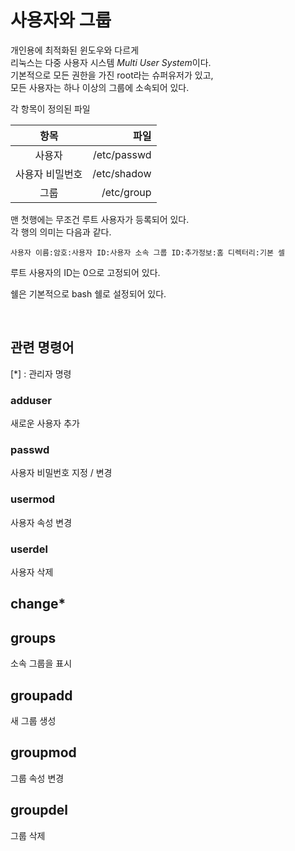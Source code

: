 # 사용자와 그룹
개인용에 최적화된 윈도우와 다르게  
리눅스는 다중 사용자 시스템 *Multi User System*이다.  
기본적으로 모든 권한을 가진 root라는 슈퍼유저가 있고,  
모든 사용자는 하나 이상의 그룹에 소속되어 있다.  

각 항목이 정의된 파일

|항목|파일|
|:--:|--:|
|사용자|/etc/passwd |
|사용자 비밀번호|/etc/shadow|
|그룹|/etc/group|

맨 첫행에는 무조건 루트 사용자가 등록되어 있다.  
각 행의 의미는 다음과 같다.
```
사용자 이름:암호:사용자 ID:사용자 소속 그룹 ID:추가정보:홈 디렉터리:기본 셀
```
루트 사용자의 ID는 0으로 고정되어 있다.

쉘은 기본적으로 bash 쉘로 설정되어 있다.

&nbsp;  

## 관련 명령어
[*] : 관리자 명령

### adduser
새로운 사용자 추가

### passwd
사용자 비밀번호 지정 / 변경

### usermod
사용자 속성 변경

### userdel
사용자 삭제

## change*

## groups
소속 그룹을 표시

## groupadd
새 그룹 생성

## groupmod
그룹 속성 변경

## groupdel
그룹 삭제
